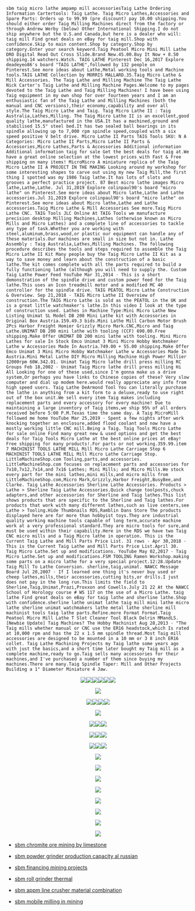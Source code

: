
```
sbm taig micro lathe ampamp mill accessoriesTaig Lathe Ordering Information Cartertools: Taig Lathe. Taig Micro Lathes,Accessories and Spare Parts: Orders up to 99.99 (pre discount) pay 10.00 shipping.You should either order Taig Milling Machines direct from the factory or through Andrew Werby (below) Other International Shipping.I do not ship anywhere but the U.S.and Canada,but here is a dealer who will: taig mill Find great deals on eBay for taig mill.Shop with confidence.Skip to main content.Shop by category.Shop by category.Enter your search keyword.Taig Peatool Micro Mini Mill Lathe DRO Digital Read Out Cross Slide.Brand New.45.00.Buy It Now + 8.50 shipping.14 watchers.Watch. TAIG LATHE Pinterest Dec 16,2017 Explore deadeyeo86's board "TAIG LATHE",followed by 132 people on Pinterest.See more ideas about Lathe,Metal working tools and Machine tools.TAIG LATHE Collection by MORRIS MALLARD.35.Taig Micro Lathe & Mill Accessories. The Taig Lathe and Milling Machine The Taig Lathe Nick Carter's Taig Lathe and Milling Machine Pages.Welcome to my pages devoted to the Taig Lathe and Taig Milling Machines! I have been using Taig equipment in my own shop for over fourteen years and I am an enthusiastic fan of the Taig Lathe and Milling Machines (both the manual and CNC versions),their economy,capability and over all style.The Taig Micro Lathe and Taig. Taig Micro Lathe II : Taig Australia,Lathes,Milling. The Taig Micro Lathe II is an excellent,good quality lathe,manufactured in the USA.It has a machined,ground and stabilised 15.5" steel bed.It has two sealed ball bearings in its spindle allowing up to 7,000 rpm spindle speed,coupled with a six speed positive V belt drive. Micro Lathe II Parts TAIG Tools SKU: N A Categories: Micro Lathe II Parts,Micro Lathe II Parts & Accessories,Micro Lathes,Parts & Accessories Additional information Additional information taig for sale Get the best deals for taig at.We have a great online selection at the lowest prices with Fast & Free shipping on many items! MicroMicro A miniature replica of the Taig Micro Lathe II A PROJECT IN THE MAKING Looking around my workshop for some interesting shapes to carve out using my new Taig Mill,the first thing I spotted was my 1986 Taig lathe.It has lots of slots and grooves a perfect practice project. 87 Best micro lathe images Micro lathe,Lathe,Lathe. Jul 31,2019 Explore colinpaul90's board "micro lathe" on Pinterest.See more ideas about Micro lathe,Lathe and Lathe accessories.Jul 31,2019 Explore colinpaul90's board "micro lathe" on Pinterest.See more ideas about Micro lathe,Lathe and Lathe accessories.Taig Micro Lathe & Mill Accessories See more.Taig Micro Lathe CNC. TAIG Tools JLC Online At TAIG Tools we manufacture precision desktop Milling Machines,Lathes (otherwise known as Micro Mills and Micro Lathes) and a complete line of accessories to tackle any type of task.Whether you are working with steel,aluminum,brass,wood,or plastic our equipment can handle any of these materials.Our machines are small in size but not in. Lathe Assembly : Taig Australia,Lathes,Milling Machines. The following procedure describes the tools and steps required to assemble the Taig Micro Lathe II Kit Many people buy the Taig Micro Lathe II Kit as a way to save money and learn about the construction of a basic lathe.The kit comes complete with all the parts required to build a fully functioning lathe (although you will need to supply the. Custom Taig Lathe Power Feed YouTube Mar 31,2014 · This is a short demonstration of the spindle drive and custom power feed for the Taig lathe.This uses an Icon treadmill motor and a modified MC 40 controller for the spindle drive. TAIG PEATOL Micro Lathe Construction & Overview. Sep 21,2018 · TAIG Micro Lathe II Overview of construction.The TAIG Micro Lathe is sold as the PEATOL in the UK and is a great little watchmaker's lathe.In this video I look at the type of construction used. Lathes in Machine Type:Mini Micro Lathe New Listing Unimat SL Model DB 200 Mini Lathe kit with Accessories in Original Box Austria.159.49.3 bids.Mini Lathe Mill Carbon Motor Brush 2Pcs Harbor Freight Homier Grizzly Micro Mark.CNC,Micro and Taig Lathe.UNIMAT DB 200 mini lathe with tooling (CCF) 690.00.Free shipping.Make Offer UNIMAT DB 200 mini lathe with tooling. Mini Micro Lathes for sale In Stock Emco Unimat 3 Mini Micro Hobby Watchmaker Lathe w Accessories Made In Austria.749.00 + 55.00 shipping.Make Offer Emco Unimat 3 Mini Micro Hobby Watchmaker Lathe w Accessories Made In Austria.Mini Metal Lathe DIY Micro Milling Machine High Power Millier 12000rpm 60W.342.01. Unimat Taig Micro lathe drill press milling RC Groups Feb 18,2002 · Unimat Taig Micro lathe drill press milling Hi All Looking for one of these used,since I'm gonna make us a drive system,Or perhaps you have links to Chinese copies of these? Very slow computer and dial up modem here.would really appreciate any info from high speed users. Taig Lathe DeArmond Tool You can literally purchase the lathe in anything from a kit form to a deluxe,ready to use right out of the box unit.We sell every item Taig makes including replacement parts and every accessory for every machine! Due to maintaining a large inventory of Taig items,we ship 95% of all orders received before 5:00 P.M.Texas time the same day. A Taig MicroMill followed me home YouTube Mar 25,2019 · Spent a few nights after work knocking together an enclosure,added flood coolant and now have a mostly working little CNC mill.Being a Taig. Taig Tools Micro Lathe for sale online Find many great new & used options and get the best deals for Taig Tools Micro Lathe at the best online prices at eBay! Free shipping for many products!.For parts or not working.359.99.item 7 MACHINIST TOOLS LATHE MILL Mill Micro Lathe Carriage Stop 6 MACHINIST TOOLS LATHE MILL Mill Micro Lathe Carriage Stop. LittleMachineShop.com Tooling,parts,and accessories. LittleMachineShop.com focuses on replacement parts and accessories for 7x10,7x12,7x14,and 7x16 Lathes; Mini Mills; and Micro Mills.We stock every part for the mini lathes,mini mills,and micro mills from LittleMachineShop.com,Micro Mark,Grizzly,Harbor Freight,BusyBee,and Clarke. Taig Lathe Accessories Sherline Lathe Accessories. Products > Lathe > Sherline Taig Lathe Accessories.Quick change toolposts,chuck adapters,and other accessories for Sherline and Taig lathes.This list shows products that are specific to the Sherline and Taig lathes.For products that work with many different lathes,such as live centers,see Lathe > Tooling.Hide Thumbnails RDS,Ramblin Dans Store The products displayed here are far more than hobbyist toys.They are industrial quality working machine tools capable of long term,accurate machine work at a very professional standard.They are micro tools for sure,and must be used within their capability.Here in the RDS we have two Taig CNC micro mills and a Taig Micro lathe in operation. This is the Current Taig Lathe and Mill Parts Price List. 31 rows · Apr 30,2018 · This is the Current Taig Lathe and Mill Parts Price List.April 30. Taig Micro Lathe.Set up and modifications. YouTube May 02,2017 · Taig Micro Lathe.Set up and modifications.FSM TOOLING Ramen Workshop.making some parts on a micro lathe for a very special project.12:28.Update Taig Mill To Lathe Conversion. sherline,taig,unimat. NAWCC Message Board Jul 20,2007 · If I learned one thing it's never buy used or cheep lathes,mills,their accessories,cutting bits,or drills.I just does not pay in the long run.This limits the field to Sherline,Taig,Unimat,Prazi,Proxxon and Cowells.July 21 22 At the NAWCC School of Horology course # WS 117 on the use of a Micro Lathe. taig lathe Find great deals on eBay for taig lathe and sherline lathe.Shop with confidence.sherline lathe unimat lathe taig mill mini lathe micro lathe sherline unimat watchmakers lathe metal lathe sherline mill machinist tools taig lathe parts.Refine.more Format Format.Taig Peatool Micro Mill Lathe T Slot Cleaner Tool Black Delrin MMandLS. [Newbie Update] Taig Machines? The Hobby Machinist Aug 28,2013 · "The Taig mills whether manual or CNC use the ER16 headstock,which Is rated at 10,000 rpm and has the 22 x 1.5 mm spindle thread.Most Taig mill accessories are designed to be mounted in a 10 mm or 3 8 inch ER16 collet. Taig Lathe Machining Projects my Taig lathe some years ago with just the basics,and a short time later bought my Taig mill as a complete machine,ready to go.Taig sells many accessories for their machines,and I've purchased a number of them since buying my machines.There are many.Taig Spindle Taper: Mill and Other Projects Building a 1" Diameter Miniature 4 Jaw. 
```

<div align="center">
  
<a rel="nofollow" href="https://m.shibang-china.com?f=github&k=sbm+taig+micro+lathe+ampamp+mill+accessories"><img src="https://static.shibang-china.com/en/l.png"></a><img src="https://static.shibang-china.com/en/hw.png"><a rel="nofollow" href="https://m.shibang-china.com/product/?f=github&k=sbm+taig+micro+lathe+ampamp+mill+accessories"><img src="https://static.shibang-china.com/en/p.png"></a><a rel="nofollow" href="https://m.shibang-china.com/cases/?f=github&k=sbm+taig+micro+lathe+ampamp+mill+accessories"><img src="https://static.shibang-china.com/en/c.png"></a><a rel="nofollow" href="https://m.shibang-china.com/news/?f=github&k=sbm+taig+micro+lathe+ampamp+mill+accessories"><img src="https://static.shibang-china.com/en/n.png"></a><a rel="nofollow" href="https://m.shibang-china.com?f=github&k=sbm+taig+micro+lathe+ampamp+mill+accessories"><img src="https://static.shibang-china.com/en/m.png"></a>

<a rel="nofollow" href="https://m.shibang-china.com/product/?f=github&k=sbm+taig+micro+lathe+ampamp+mill+accessories"><img src="https://static.shibang-china.com/en/b.jpg"></a>
  
<a rel="nofollow" href="https://m.shibang-china.com/solution-aggregate.html?f=github&k=sbm+taig+micro+lathe+ampamp+mill+accessories"><img src="https://static.shibang-china.com/en/a.jpg"></a><a rel="nofollow" href="https://m.shibang-china.com/solution-mine.html?f=github&k=sbm+taig+micro+lathe+ampamp+mill+accessories"><img src="https://static.shibang-china.com/en/m.jpg"></a><a rel="nofollow" href="https://m.shibang-china.com/solution-mill.html?f=github&k=sbm+taig+micro+lathe+ampamp+mill+accessories"><img src="https://static.shibang-china.com/en/g.jpg"></a><a rel="nofollow" href="https://m.shibang-china.com/solution-epc.html?f=github&k=sbm+taig+micro+lathe+ampamp+mill+accessories"><img src="https://static.shibang-china.com/en/e.jpg"></a>

<a rel="nofollow" href="https://m.shibang-china.com/product/?f=github&k=sbm+taig+micro+lathe+ampamp+mill+accessories"><img src="https://static.shibang-china.com/en/a-p.png"></a>

<a rel="nofollow" href="https://m.shibang-china.com/product/crusher/c6x.html?f=github&k=sbm+taig+micro+lathe+ampamp+mill+accessories"><img src="https://static.shibang-china.com/en/j.jpg"></a><a rel="nofollow" href="https://m.shibang-china.com/product/crusher/ci5x.html?f=github&k=sbm+taig+micro+lathe+ampamp+mill+accessories"><img src="https://static.shibang-china.com/en/i.jpg"></a><a rel="nofollow" href="https://m.shibang-china.com/product/crusher/hst.html?f=github&k=sbm+taig+micro+lathe+ampamp+mill+accessories"><img src="https://static.shibang-china.com/en/c.jpg"></a>

<a rel="nofollow" href="https://m.shibang-china.com/product/mill/mtw.html?f=github&k=sbm+taig+micro+lathe+ampamp+mill+accessories"><img src="https://static.shibang-china.com/en/mtw.jpg"></a><a rel="nofollow" href="https://m.shibang-china.com/product/mill/scm.html?f=github&k=sbm+taig+micro+lathe+ampamp+mill+accessories"><img src="https://static.shibang-china.com/en/scm.jpg"></a><a rel="nofollow" href="https://m.shibang-china.com/product/mill/lm.html?f=github&k=sbm+taig+micro+lathe+ampamp+mill+accessories"><img src="https://static.shibang-china.com/en/lm.jpg"></a>

<a rel="nofollow" href="https://m.shibang-china.com/product/sand/vsi6x.html?f=github&k=sbm+taig+micro+lathe+ampamp+mill+accessories"><img src="https://static.shibang-china.com/en/6x.jpg"></a><a rel="nofollow" href="https://m.shibang-china.com/product/sand/vu.html?f=github&k=sbm+taig+micro+lathe+ampamp+mill+accessories"><img src="https://static.shibang-china.com/en/vu.jpg"></a><a rel="nofollow" href="https://m.shibang-china.com/product/mobile/klun.html?f=github&k=sbm+taig+micro+lathe+ampamp+mill+accessories"><img src="https://static.shibang-china.com/en/k.jpg"></a>

<a rel="nofollow" href="https://m.shibang-china.com/cases/?f=github&k=sbm+taig+micro+lathe+ampamp+mill+accessories"><img src="https://static.shibang-china.com/en/case.png"></a>

<a rel="nofollow" href="https://m.shibang-china.com/cases/aggregate/202.html?f=github&k=sbm+taig+micro+lathe+ampamp+mill+accessories"><img src="https://static.shibang-china.com/en/c-1.jpg"></a>

<a rel="nofollow" href="https://m.shibang-china.com/cases/aggregate/203.html?f=github&k=sbm+taig+micro+lathe+ampamp+mill+accessories"><img src="https://static.shibang-china.com/en/c-2.jpg"></a>

<a rel="nofollow" href="https://m.shibang-china.com/cases/mill/123.html?f=github&k=sbm+taig+micro+lathe+ampamp+mill+accessories"><img src="https://static.shibang-china.com/en/c-3.jpg"></a>

<a rel="nofollow" href="https://m.shibang-china.com/contact_us.html?f=github&k=sbm+taig+micro+lathe+ampamp+mill+accessories"><img src="https://static.shibang-china.com/en/contact.png"></a>

<a rel="nofollow" href="https://swt.shibang-china.com/?f=github&k=sbm+taig+micro+lathe+ampamp+mill+accessories"><img src="https://static.shibang-china.com/en/chat.png"></a>

<a rel="nofollow" href="https://whatsapp.shibangsoft.com/WhatsApp.php?f=github&k=sbm+taig+micro+lathe+ampamp+mill+accessories"><img src="https://static.shibang-china.com/en/whatsapp.png"></a>

<a rel="nofollow" href="https://m.shibang-china.com/?f=github&k=sbm+taig+micro+lathe+ampamp+mill+accessories"><img src="https://static.shibang-china.com/en/website.png"></a>

</div>


* [sbm chromite ore mining by limestone](sbm%20chromite%20ore%20mining%20by%20limestone.md)

* [sbm powder grinder production capacity al russian](sbm%20powder%20grinder%20production%20capacity%20al%20russian.md)

* [sbm financing mining projects](sbm%20financing%20mining%20projects.md)

* [sbm roll grinder thermal](sbm%20roll%20grinder%20thermal.md)

* [sbm appm line crusher material combination](sbm%20appm%20line%20crusher%20material%20combination.md)

* [sbm mobile milling in mining](sbm%20mobile%20milling%20in%20mining.md)
